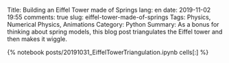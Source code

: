 ﻿Title: Building an Eiffel Tower made of Springs 
lang: en
date: 2019-11-02 19:55
comments: true
slug: eiffel-tower-made-of-springs 
Tags: Physics, Numerical Physics, Animations
Category: Python
Summary: As a bonus for thinking about spring models, this blog post triangulates the Eiffel tower and then makes it wiggle. 

{% notebook posts/20191031_EiffelTowerTriangulation.ipynb cells[:] %}
